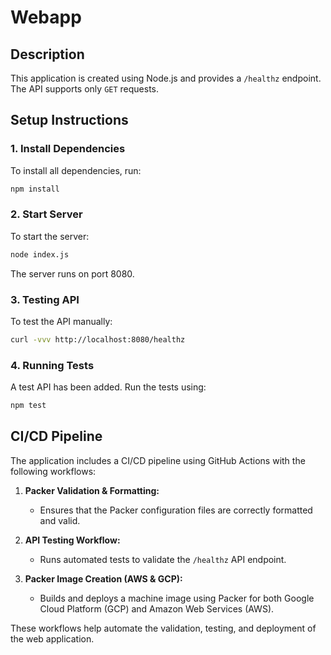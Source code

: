 # Webapp

## Description
This application is created using Node.js and provides a `/healthz` endpoint. The API supports only `GET` requests.

## Setup Instructions

### 1. Install Dependencies
To install all dependencies, run:
```bash
npm install
```

### 2. Start Server
To start the server:
```bash
node index.js
```
The server runs on port 8080.

### 3. Testing API
To test the API manually:
```bash
curl -vvv http://localhost:8080/healthz
```

### 4. Running Tests
A test API has been added. Run the tests using:
```bash
npm test
```

## CI/CD Pipeline

The application includes a CI/CD pipeline using GitHub Actions with the following workflows:

1. **Packer Validation & Formatting:**
   - Ensures that the Packer configuration files are correctly formatted and valid.

2. **API Testing Workflow:**
   - Runs automated tests to validate the `/healthz` API endpoint.

3. **Packer Image Creation (AWS & GCP):**
   - Builds and deploys a machine image using Packer for both Google Cloud Platform (GCP) and Amazon Web Services (AWS).

These workflows help automate the validation, testing, and deployment of the web application.
